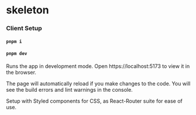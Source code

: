# skeleton

### Client Setup
#### `pnpm i`
#### `pnpm dev`

Runs the app in development mode.
Open https://localhost:5173 to view it in the browser.

The page will automatically reload if you make changes to the code.
You will see the build errors and lint warnings in the console.

Setup with Styled components for CSS, as React-Router suite for ease of use.
